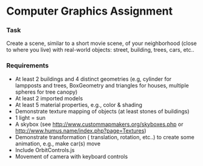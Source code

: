 # Computer Graphics Assignment

### Task
Create a scene, similar to a short movie scene, of your neighborhood (close to where you live)
with real-world objects: street, building, trees, cars, etc..

### Requirements
- At least 2 buildings and 4 distinct geometries (e.g, cylinder for lampposts and trees,
BoxGeometry and triangles for houses, multiple spheres for tree canopy)
- At least 2 imported models
- At least 5 material properties, e.g., color & shading
- Demonstrate texture mapping of objects (at least stones of buildings)
- 1 light = sun
- A skybox (see http://www.custommapmakers.org/skyboxes.php or
http://www.humus.name/index.php?page=Textures)
- Demonstrate transformation ( translation, rotation, etc..) to create some animation, e.g.,
make car(s) move
- Include OrbitControls.js
- Movement of camera with keyboard controls



